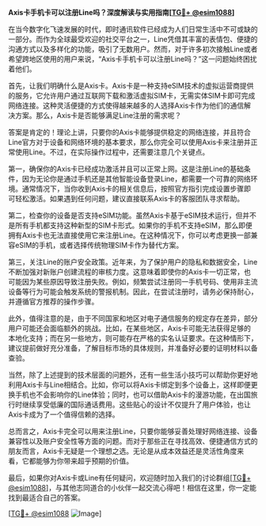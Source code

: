**Axis卡手机卡可以注册Line吗？深度解读与实用指南[[TG💪+ @esim1088](https://t.me/s/esim1088)]**

在当今数字化飞速发展的时代，即时通讯软件已经成为人们日常生活中不可或缺的一部分。而作为全球最受欢迎的社交平台之一，Line凭借其丰富的表情包、便捷的沟通方式以及多样化的功能，吸引了无数用户。然而，对于许多初次接触Line或者希望跨地区使用的用户来说，“Axis卡手机卡可以注册Line吗？”这一问题始终困扰着他们。

首先，让我们明确什么是Axis卡。Axis卡是一种支持eSIM技术的虚拟运营商提供的服务，它允许用户通过互联网下载和激活虚拟SIM卡，无需实体SIM卡即可完成网络连接。这种灵活便捷的方式使得越来越多的人选择Axis卡作为他们的通信解决方案。那么，Axis卡是否能够满足Line注册的需求呢？

答案是肯定的！理论上讲，只要你的Axis卡能够提供稳定的网络连接，并且符合Line官方对于设备和网络环境的基本要求，那么你完全可以使用Axis卡来注册并正常使用Line。不过，在实际操作过程中，还需要注意几个关键点。

第一，确保你的Axis卡已经成功激活并且可以正常上网。这是注册Line的基础条件，因为无论你是通过手机还是其他智能设备登录Line，都需要一个可靠的网络环境。通常情况下，当你收到Axis卡的相关信息后，按照官方指引完成设置步骤即可轻松激活。如果遇到任何问题，建议直接联系Axis卡的客服团队寻求帮助。

第二，检查你的设备是否支持eSIM功能。虽然Axis卡基于eSIM技术运行，但并不是所有手机都支持这种新型的SIM卡形式。如果你的手机不支持eSIM，那么即便拥有Axis卡也无法直接使用它来注册Line。在这种情况下，你可以考虑更换一部兼容eSIM的手机，或者选择传统物理SIM卡作为替代方案。

第三，关注Line的账户安全政策。近年来，为了保护用户的隐私和数据安全，Line不断加强对新账户创建流程的审核力度。这意味着即使你的Axis卡一切正常，也可能因为某些原因导致注册失败。例如，频繁尝试注册同一手机号码、使用非主流设备等行为可能会触发系统的警报机制。因此，在尝试注册时，请务必保持耐心，并遵循官方推荐的操作步骤。

此外，值得注意的是，由于不同国家和地区对电子通信服务的规定存在差异，部分用户可能还会面临额外的挑战。比如，在某些地区，Axis卡可能无法获得足够的本地化支持；而在另一些地方，则可能存在严格的实名认证要求。在这种情形下，建议提前做好充分准备，了解目标市场的具体规则，并准备好必要的证明材料以备查验。

当然，除了上述提到的技术层面的问题外，还有一些生活小技巧可以帮助你更好地利用Axis卡与Line相结合。比如，你可以将Axis卡绑定到多个设备上，这样即便更换手机也不会影响你的Line体验；同时，也可以借助Axis卡的漫游功能，在出国旅行时继续享受低廉的国际通话费用。这些贴心的设计不仅提升了用户体验，也让Axis卡成为了一个值得信赖的选择。

总而言之，Axis卡完全可以用来注册Line，只要你能够妥善处理好网络连接、设备兼容性以及账户安全性等方面的问题。而对于那些正在寻找高效、便捷通信方式的朋友而言，Axis卡无疑是一个理想之选。无论是从成本效益还是灵活性角度来看，它都能够为你带来超乎预期的价值。

最后，如果你对Axis卡或Line有任何疑问，欢迎随时加入我们的讨论群组[[TG💪+ @esim1088](https://t.me/s/esim1088)]，与其他志同道合的小伙伴一起交流心得吧！相信在这里，你一定能找到最适合自己的答案。

[[TG💪+ @esim1088](https://t.me/s/esim1088) ![Image](https://i.postimg.cc/4NQfJmqS/Snipaste-2025-05-13-00-14-12.png)]